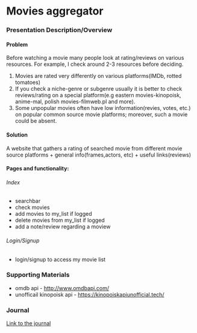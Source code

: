 # Movies aggregator
### Presentation Description/Overview
#### Problem
Before watching a movie many people look at rating/reviews on various resources. 
For example, I check around 2-3 resources before deciding.

1. Movies are rated very differently on various platforms(IMDb, rotted tomatoes)
2. If you check a niche-genre or subgenre usually it is better to check reviews/rating
on a special platform(e.g eastern movies-kinopoisk, anime-mal, polish movies-filmweb.pl and more).
3. Some unpopular movies often have low information(revies, votes, etc.) on popular common source movie platforms; 
moreover, such a movie could be absent.

#### Solution
A website that gathers a rating of searched movie from different movie source platforms + general info(frames,actors, etc) + useful links(reviews)

#### Pages and functionality:
###### Index
* searchbar
* check movies
* add movies to my_list if logged
* delete movies from my_list if logged
* add a note/review regarding a moview

###### Login/Signup
* login/signup to access my movie list



### Supporting Materials
* omdb api - http://www.omdbapi.com/
* unofficail kinopoisk api - https://kinopoiskapiunofficial.tech/
### Journal

[Link to the journal](Journal.md)
